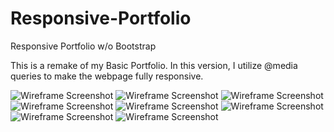 # Responsive-Portfolio
Responsive Portfolio w/o Bootstrap

This is a remake of my Basic Portfolio. In this version, I utilize @media queries to make the webpage fully responsive. 

![Wireframe Screenshot](/screenshot/980px-about.png)
![Wireframe Screenshot](/screenshot/980px-contact.png)
![Wireframe Screenshot](/screenshot/980px-portfolio.png)
![Wireframe Screenshot](/screenshot/768px-about.png)
![Wireframe Screenshot](/screenshot/768px-contact.png)
![Wireframe Screenshot](/screenshot/640px-about.png)
![Wireframe Screenshot](/screenshot/640px-contact.png)
![Wireframe Screenshot](/screenshot/640px-portfolio.png)
